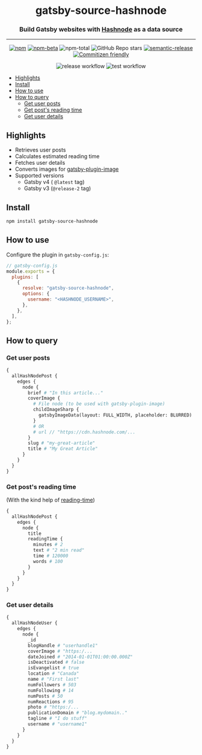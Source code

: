<h1 align="center">gatsby-source-hashnode</h1>

<h3 align="center">
Build Gatsby websites with <a href="https://hashnode.com/">Hashnode</a> as a data source  
</h3>

---

<div align="center">

[![npm](https://img.shields.io/npm/v/gatsby-source-hashnode)](https://www.npmjs.com/package/gatsby-source-hashnode)
[![npm-beta](https://img.shields.io/npm/v/gatsby-source-hashnode/beta)](https://www.npmjs.com/package/gatsby-source-hashnode)
![npm-total](https://img.shields.io/npm/dt/gatsby-source-hashnode)
![GitHub Repo stars](https://img.shields.io/github/stars/nitzano/gatsby-source-hashnode?style=flat)
[![semantic-release](https://img.shields.io/badge/%20%20%F0%9F%93%A6%F0%9F%9A%80-semantic--release-e10079.svg)](https://github.com/semantic-release/semantic-release)
[![Commitizen friendly](https://img.shields.io/badge/commitizen-friendly-brightgreen.svg)](http://commitizen.github.io/cz-cli/)

</div>

<div align="center">

![release workflow](https://github.com/nitzano/gatsby-source-hashnode/actions/workflows/release.yml/badge.svg)
![test workflow](https://github.com/nitzano/gatsby-source-hashnode/actions/workflows/test.yml/badge.svg)

</div>

- [Highlights](#highlights)
- [Install](#install)
- [How to use](#how-to-use)
- [How to query](#how-to-query)
  - [Get user posts](#get-user-posts)
  - [Get post's reading time](#get-posts-reading-time)
  - [Get user details](#get-user-details)

## Highlights

- Retrieves user posts
- Calculates estimated reading time
- Fetches user details
- Converts images for [gatsby-plugin-image](https://www.gatsbyjs.com/plugins/gatsby-plugin-image/)
- Supported versions
  - Gatsby v4 ( `@latest` tag)
  - Gatsby v3 (`@release-2` tag)

## Install

```bash
npm install gatsby-source-hashnode
```

## How to use

Configure the plugin in `gatsby-config.js`:

```javascript
// gatsby-config.js
module.exports = {
  plugins: [
    {
      resolve: "gatsby-source-hashnode",
      options: {
        username: "<HASHNODE_USERNAME>",
      },
    },
  ],
};
```

## How to query

### Get user posts

```graphql
{
  allHashNodePost {
    edges {
      node {
        brief # "In this article..."
        coverImage {
          # File node (to be used with gatsby-plugin-image)
          childImageSharp {
            gatsbyImageData(layout: FULL_WIDTH, placeholder: BLURRED)
          }
          # OR
          # url // "https://cdn.hashnode.com/...
        }
        slug # "my-great-article"
        title # "My Great Article"
      }
    }
  }
}
```

### Get post's reading time

(With the kind help of [reading-time](https://www.npmjs.com/package/reading-time))

```graphql
{
  allHashNodePost {
    edges {
      node {
        title
        readingTime {
          minutes # 2
          text # "2 min read"
          time # 120000
          words # 100
        }
      }
    }
  }
}
```

### Get user details

```graphql
{
  allHashNodeUser {
    edges {
      node {
        _id
        blogHandle # "userhandle1"
        coverImage # "https:/...
        dateJoined # "2014-01-01T01:00:00.000Z"
        isDeactivated # false
        isEvangelist # true
        location # "Canada"
        name # "First last"
        numFollowers # 503
        numFollowing # 14
        numPosts # 50
        numReactions # 95
        photo # "https:/...
        publicationDomain # "blog.mydomain.."
        tagline # "I do stuff"
        username # "username1"
      }
    }
  }
}
```
